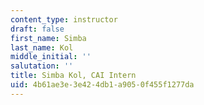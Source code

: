 ```yaml
---
content_type: instructor
draft: false
first_name: Simba
last_name: Kol
middle_initial: ''
salutation: ''
title: Simba Kol, CAI Intern
uid: 4b61ae3e-3e42-4db1-a905-0f455f1277da
---
```

